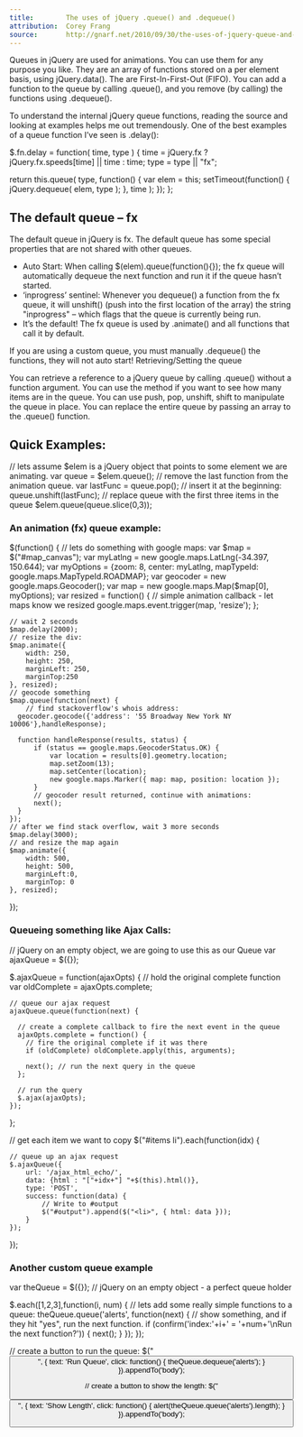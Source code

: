 ```yaml
---
title:        The uses of jQuery .queue() and .dequeue()
attribution:  Corey Frang 
source:       http://gnarf.net/2010/09/30/the-uses-of-jquery-queue-and-dequeue/
---
```


Queues in jQuery are used for animations. You can use them for any purpose you like. They are an array of functions stored on a per element basis, using jQuery.data(). The are First-In-First-Out (FIFO). You can add a function to the queue by calling .queue(), and you remove (by calling) the functions using .dequeue().

To understand the internal jQuery queue functions, reading the source and looking at examples helps me out tremendously. One of the best examples of a queue function I’ve seen is .delay():

<div class="example" markdown="1">
$.fn.delay = function( time, type ) {
  time = jQuery.fx ? jQuery.fx.speeds[time] || time : time;
  type = type || "fx";

  return this.queue( type, function() {
    var elem = this;
    setTimeout(function() {
      jQuery.dequeue( elem, type );
    }, time );
  });
};
</div>

## The default queue – fx

The default queue in jQuery is fx. The default queue has some special properties that are not shared with other queues.

- Auto Start: When calling $(elem).queue(function(){}); the fx queue will automatically dequeue the next function and run it if the queue hasn’t started.
- ‘inprogress’ sentinel: Whenever you dequeue() a function from the fx queue, it will unshift() (push into the first location of the array) the string "inprogress" – which flags that the queue is currently being run.
- It’s the default! The fx queue is used by .animate() and all functions that call it by default.

<div class="note">
If you are using a custom queue, you must manually .dequeue() the functions, they will not auto start!
Retrieving/Setting the queue
</div>

You can retrieve a reference to a jQuery queue by calling .queue() without a function argument. You can use the method if you want to see how many items are in the queue. You can use push, pop, unshift, shift to manipulate the queue in place. You can replace the entire queue by passing an array to the .queue() function.

## Quick Examples:

<div class="example" markdown="1">
// lets assume $elem is a jQuery object that points to some element we are animating.
var queue = $elem.queue();
// remove the last function from the animation queue.
var lastFunc = queue.pop();
// insert it at the beginning:    
queue.unshift(lastFunc);
// replace queue with the first three items in the queue
$elem.queue(queue.slice(0,3));
</div>

### An animation (fx) queue example:

<div class="example" markdown="1">
$(function() {
    // lets do something with google maps:
    var $map = $("#map_canvas");
    var myLatlng = new google.maps.LatLng(-34.397, 150.644);
    var myOptions = {zoom: 8, center: myLatlng, mapTypeId: google.maps.MapTypeId.ROADMAP};
    var geocoder = new google.maps.Geocoder();
    var map = new google.maps.Map($map[0], myOptions);
    var resized = function() {
        // simple animation callback - let maps know we resized
        google.maps.event.trigger(map, 'resize');
    };

    // wait 2 seconds
    $map.delay(2000);
    // resize the div:
    $map.animate({
        width: 250,
        height: 250,
        marginLeft: 250,
        marginTop:250
    }, resized);
    // geocode something
    $map.queue(function(next) {
        // find stackoverflow's whois address:
      geocoder.geocode({'address': '55 Broadway New York NY 10006'},handleResponse);

      function handleResponse(results, status) {
          if (status == google.maps.GeocoderStatus.OK) {
              var location = results[0].geometry.location;
              map.setZoom(13);
              map.setCenter(location);
              new google.maps.Marker({ map: map, position: location });
          }
          // geocoder result returned, continue with animations:
          next();
      }
    });
    // after we find stack overflow, wait 3 more seconds
    $map.delay(3000);
    // and resize the map again
    $map.animate({
        width: 500,
        height: 500,
        marginLeft:0,
        marginTop: 0
    }, resized);
});
</div>

### Queueing something like Ajax Calls:


<div class="example" markdown="1">
  // jQuery on an empty object, we are going to use this as our Queue
  var ajaxQueue = $({});

  $.ajaxQueue = function(ajaxOpts) {
    // hold the original complete function
    var oldComplete = ajaxOpts.complete;

    // queue our ajax request
    ajaxQueue.queue(function(next) {

      // create a complete callback to fire the next event in the queue
      ajaxOpts.complete = function() {
        // fire the original complete if it was there
        if (oldComplete) oldComplete.apply(this, arguments);

        next(); // run the next query in the queue
      };

      // run the query
      $.ajax(ajaxOpts);
    });
  };

// get each item we want to copy
$("#items li").each(function(idx) {

    // queue up an ajax request
    $.ajaxQueue({
        url: '/ajax_html_echo/',
        data: {html : "["+idx+"] "+$(this).html()},
        type: 'POST',
        success: function(data) {
            // Write to #output
            $("#output").append($("<li>", { html: data }));
        }
    });
});
</div>

### Another custom queue example

<div class="example" markdown="1">
var theQueue = $({}); // jQuery on an empty object - a perfect queue holder

$.each([1,2,3],function(i, num) {
  // lets add some really simple functions to a queue:
  theQueue.queue('alerts', function(next) {
    // show something, and if they hit "yes", run the next function.
    if (confirm('index:'+i+' = '+num+'\nRun the next function?')) {
      next();
    }
  });
});

// create a button to run the queue:
$("<button>", {
  text: 'Run Queue',
  click: function() {
    theQueue.dequeue('alerts');
  }
}).appendTo('body');

// create a button to show the length:
$("<button>", {
  text: 'Show Length',
  click: function() {
    alert(theQueue.queue('alerts').length);
  }
}).appendTo('body');
</div>
